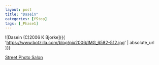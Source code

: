 ```yaml
---
layout: post
title: "Dasein"
categories: [fStop]
tags: [_Phase1]
---
```



![Dasein (C)2006 K Bjorke]({{ 'https://www.botzilla.com/blog/pix2006/IMG_6582-512.jpg' | absolute_url }})


<a href="http://johnbrownlow.com/streetphoto/viewtopic.php?t=1722">Street Photo Salon</a>

